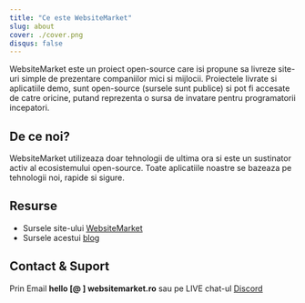 ```yaml
---
title: "Ce este WebsiteMarket"
slug: about
cover: ./cover.png
disqus: false
---
```


WebsiteMarket este un proiect open-source care isi propune sa livreze site-uri simple de prezentare companiilor mici si mijlocii.
Proiectele livrate si aplicatiile demo, sunt open-source (sursele sunt publice) si pot fi accesate de catre oricine, 
putand reprezenta o sursa de invatare pentru programatorii incepatori.

## De ce noi?

WebsiteMarket utilizeaza doar tehnologii de ultima ora si este un sustinator activ al ecosistemului open-source. 
Toate aplicatiile noastre se bazeaza pe tehnologii noi, rapide si sigure. 

## Resurse

 - Sursele site-ului [WebsiteMarket](https://github.com/creare-site/websitemarket)
 - Sursele acestui [blog](https://github.com/creare-site/blog)

## Contact & Suport

Prin Email **hello [@ ] websitemarket.ro** sau pe LIVE chat-ul [Discord](https://discord.gg/MFRQmAk)

